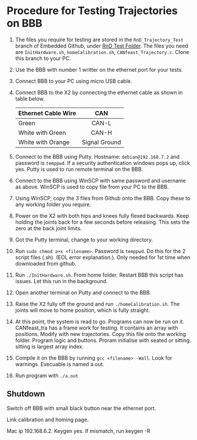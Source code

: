 # Procedure for Testing Trajectories on BBB

1. The files you require for testing are stored in the `RnD_Trajectory_Test` branch of Embedded Github, under [RnD Test Folder](https://github.com/capstonealex/Embedded/tree/RnD_Trajectory_Test/RnD%20Test). The files you need are `InitHardware.sh`, `homeCalibration.sh`, `CANfeast_Trajectory.c`. Clone this branch to your PC.
2. Use the BBB with number 1 writter on the ethernet port for your tests. 
3. Connect BBB to your PC using micro USB cable. 
4. Connect BBB to the X2 by connecting the ethernet cable as shown in table below.

      | Ethernet Cable Wire | CAN                    |
      | ------------------- |:----------------------:|
      | Green               | CAN-L                  |
      | White with Green    | CAN-H                  |
      | White with Orange   | Signal Ground          |

5. Connect to the BBB using Putty. Hostname: `debian@192.168.7.2` and password is `temppwd`. If a security authentication windows pops up, click yes. Putty is used to run remote terminal on the BBB. 
6. Connect to the BBB using WinSCP with same password and username as above. WinSCP is used to copy file from your PC to the BBB. 
7. Using WinSCP, copy the 3 files from Github onto the BBB. Copy these to any working folder you require.
6. Power on the X2 with both hips and knees fully flexed backwards. Keep holding the joints back for a few seconds before releasing. This sets the zero at the back joint limits. 
7. Got the Putty terminal, change to your working directory.
8. Run `sudo chmod a+x <filename>`. Password is `temppwd`. Do this for the 2 script files (.sh). (EOL error explanation.). Only needed for 1st time when downloaded from github.
9. Run `./InitHardware.sh`. From home folder. Restart BBB this script has issues. Let this run in the background. 
10. Open another terminal on Putty and connect to the BBB.
11. Raise the X2 fully off the ground and run `./homeCalibration.sh`. The joints will move to home position, which is fully straight. 
12. At this point, the system is read to go. Programs can now be run on it. CANfeast_tra has a frame work for testing. It contains an array with positions. Modify with new trajectories. Copy this file onto the working folder. Program logic and buttons. Proram initialise with seated or sitting. sitting is largest array index. 
13. Compile it on the BBB by running `gcc <filename> -Wall`. Look for warnings. Execuable is named a.out.
14. Run program with `./a.out`

## Shutdown


Switch off BBB with small black button near the ethernet port.

Link calibration and homing page. 

Mac ip 192.168.6.2. Keygen yes. If mismatch, run keygen -R